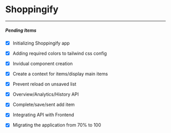 # Shoppingify
   ***
   ##### Pending Items
   - [x] Initializing Shoppingify app 
   - [x] Adding required colors to tailwind css config
   - [x] Invidual component creation
   - [x] Create a context for items/display main items 
   - [x] Prevent reload on unsaved list
   - [x] Overview/Analytics/History API
   - [x] Complete/save/sent add item
   - [x] Integrating API with Frontend
   - [x] Migrating the application from 70% to 100
  
  

   
 
